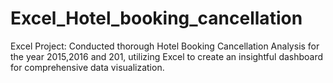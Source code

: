 # Excel_Hotel_booking_cancellation
Excel Project: Conducted thorough Hotel Booking Cancellation Analysis for the year 2015,2016 and 201, utilizing Excel to create an insightful dashboard for comprehensive data visualization.
